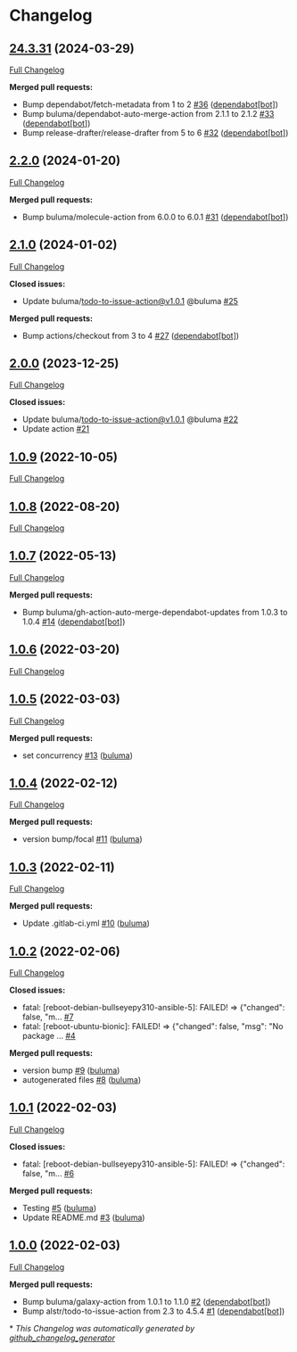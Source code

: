 # Changelog

## [24.3.31](https://github.com/buluma/ansible-role-reboot/tree/24.3.31) (2024-03-29)

[Full Changelog](https://github.com/buluma/ansible-role-reboot/compare/2.2.0...24.3.31)

**Merged pull requests:**

- Bump dependabot/fetch-metadata from 1 to 2 [\#36](https://github.com/buluma/ansible-role-reboot/pull/36) ([dependabot[bot]](https://github.com/apps/dependabot))
- Bump buluma/dependabot-auto-merge-action from 2.1.1 to 2.1.2 [\#33](https://github.com/buluma/ansible-role-reboot/pull/33) ([dependabot[bot]](https://github.com/apps/dependabot))
- Bump release-drafter/release-drafter from 5 to 6 [\#32](https://github.com/buluma/ansible-role-reboot/pull/32) ([dependabot[bot]](https://github.com/apps/dependabot))

## [2.2.0](https://github.com/buluma/ansible-role-reboot/tree/2.2.0) (2024-01-20)

[Full Changelog](https://github.com/buluma/ansible-role-reboot/compare/2.1.0...2.2.0)

**Merged pull requests:**

- Bump buluma/molecule-action from 6.0.0 to 6.0.1 [\#31](https://github.com/buluma/ansible-role-reboot/pull/31) ([dependabot[bot]](https://github.com/apps/dependabot))

## [2.1.0](https://github.com/buluma/ansible-role-reboot/tree/2.1.0) (2024-01-02)

[Full Changelog](https://github.com/buluma/ansible-role-reboot/compare/2.0.0...2.1.0)

**Closed issues:**

- Update buluma/todo-to-issue-action@v1.0.1 @buluma [\#25](https://github.com/buluma/ansible-role-reboot/issues/25)

**Merged pull requests:**

- Bump actions/checkout from 3 to 4 [\#27](https://github.com/buluma/ansible-role-reboot/pull/27) ([dependabot[bot]](https://github.com/apps/dependabot))

## [2.0.0](https://github.com/buluma/ansible-role-reboot/tree/2.0.0) (2023-12-25)

[Full Changelog](https://github.com/buluma/ansible-role-reboot/compare/1.0.9...2.0.0)

**Closed issues:**

- Update buluma/todo-to-issue-action@v1.0.1 @buluma [\#22](https://github.com/buluma/ansible-role-reboot/issues/22)
- Update action [\#21](https://github.com/buluma/ansible-role-reboot/issues/21)

## [1.0.9](https://github.com/buluma/ansible-role-reboot/tree/1.0.9) (2022-10-05)

[Full Changelog](https://github.com/buluma/ansible-role-reboot/compare/1.0.8...1.0.9)

## [1.0.8](https://github.com/buluma/ansible-role-reboot/tree/1.0.8) (2022-08-20)

[Full Changelog](https://github.com/buluma/ansible-role-reboot/compare/1.0.7...1.0.8)

## [1.0.7](https://github.com/buluma/ansible-role-reboot/tree/1.0.7) (2022-05-13)

[Full Changelog](https://github.com/buluma/ansible-role-reboot/compare/1.0.6...1.0.7)

**Merged pull requests:**

- Bump buluma/gh-action-auto-merge-dependabot-updates from 1.0.3 to 1.0.4 [\#14](https://github.com/buluma/ansible-role-reboot/pull/14) ([dependabot[bot]](https://github.com/apps/dependabot))

## [1.0.6](https://github.com/buluma/ansible-role-reboot/tree/1.0.6) (2022-03-20)

[Full Changelog](https://github.com/buluma/ansible-role-reboot/compare/1.0.5...1.0.6)

## [1.0.5](https://github.com/buluma/ansible-role-reboot/tree/1.0.5) (2022-03-03)

[Full Changelog](https://github.com/buluma/ansible-role-reboot/compare/1.0.4...1.0.5)

**Merged pull requests:**

- set concurrency [\#13](https://github.com/buluma/ansible-role-reboot/pull/13) ([buluma](https://github.com/buluma))

## [1.0.4](https://github.com/buluma/ansible-role-reboot/tree/1.0.4) (2022-02-12)

[Full Changelog](https://github.com/buluma/ansible-role-reboot/compare/1.0.3...1.0.4)

**Merged pull requests:**

- version bump/focal [\#11](https://github.com/buluma/ansible-role-reboot/pull/11) ([buluma](https://github.com/buluma))

## [1.0.3](https://github.com/buluma/ansible-role-reboot/tree/1.0.3) (2022-02-11)

[Full Changelog](https://github.com/buluma/ansible-role-reboot/compare/1.0.2...1.0.3)

**Merged pull requests:**

- Update .gitlab-ci.yml [\#10](https://github.com/buluma/ansible-role-reboot/pull/10) ([buluma](https://github.com/buluma))

## [1.0.2](https://github.com/buluma/ansible-role-reboot/tree/1.0.2) (2022-02-06)

[Full Changelog](https://github.com/buluma/ansible-role-reboot/compare/1.0.1...1.0.2)

**Closed issues:**

- fatal: \[reboot-debian-bullseyepy310-ansible-5\]: FAILED! =\> {"changed": false, "m... [\#7](https://github.com/buluma/ansible-role-reboot/issues/7)
- fatal: \[reboot-ubuntu-bionic\]: FAILED! =\> {"changed": false, "msg": "No package ... [\#4](https://github.com/buluma/ansible-role-reboot/issues/4)

**Merged pull requests:**

- version bump [\#9](https://github.com/buluma/ansible-role-reboot/pull/9) ([buluma](https://github.com/buluma))
- autogenerated files [\#8](https://github.com/buluma/ansible-role-reboot/pull/8) ([buluma](https://github.com/buluma))

## [1.0.1](https://github.com/buluma/ansible-role-reboot/tree/1.0.1) (2022-02-03)

[Full Changelog](https://github.com/buluma/ansible-role-reboot/compare/1.0.0...1.0.1)

**Closed issues:**

- fatal: \[reboot-debian-bullseyepy310-ansible-5\]: FAILED! =\> {"changed": false, "m... [\#6](https://github.com/buluma/ansible-role-reboot/issues/6)

**Merged pull requests:**

- Testing [\#5](https://github.com/buluma/ansible-role-reboot/pull/5) ([buluma](https://github.com/buluma))
- Update README.md [\#3](https://github.com/buluma/ansible-role-reboot/pull/3) ([buluma](https://github.com/buluma))

## [1.0.0](https://github.com/buluma/ansible-role-reboot/tree/1.0.0) (2022-02-03)

[Full Changelog](https://github.com/buluma/ansible-role-reboot/compare/8eebde07b18d632a88a6f5aa5434008c965a3991...1.0.0)

**Merged pull requests:**

- Bump buluma/galaxy-action from 1.0.1 to 1.1.0 [\#2](https://github.com/buluma/ansible-role-reboot/pull/2) ([dependabot[bot]](https://github.com/apps/dependabot))
- Bump alstr/todo-to-issue-action from 2.3 to 4.5.4 [\#1](https://github.com/buluma/ansible-role-reboot/pull/1) ([dependabot[bot]](https://github.com/apps/dependabot))



\* *This Changelog was automatically generated by [github_changelog_generator](https://github.com/github-changelog-generator/github-changelog-generator)*

